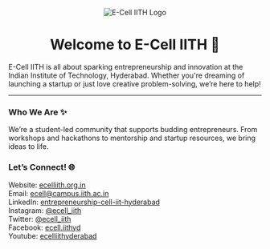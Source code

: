 

<p align="center">
  <img src="https://github.com/user-attachments/assets/c7d93b6d-1d72-4315-b867-d5183db598d7" alt="E-Cell IITH Logo" /> <br />
  <h1 align="center">
    Welcome to E-Cell IITH 🚀
  </h1> 
</p>

E-Cell IITH is all about sparking entrepreneurship and innovation at the Indian Institute of Technology, Hyderabad. Whether you're dreaming of launching a startup or just love creative problem-solving, we’re here to help!

<hr />

### Who We Are ✨
We’re a student-led community that supports budding entrepreneurs. From workshops and hackathons to mentorship and startup resources, we bring ideas to life.

### Let’s Connect! 🌐

Website: [ecelliith.org.in](mailto:ecelliith.org.in) <br />
Email: [ecell@campus.iith.ac.in](mailto:ecell@campus.iith.ac.in) <br />
LinkedIn: [entrepreneurship-cell-iit-hyderabad](https://in.linkedin.com/company/entrepreneurship-cell-iit-hyderabad)<br />
Instagram: [@ecell_iith](https://www.instagram.com/ecell_iith) <br />
Twitter: [@ecell_iith](https://twitter.com/ecell_iith) <br />
Facebook: [ecell.iithyd](https://www.facebook.com/ecell.iithyd/) <br />
Youtube: [ecelliithyderabad](https://www.youtube.com/user/ecelliithyderabad) <br />
